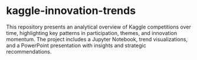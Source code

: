 # kaggle-innovation-trends
This repository presents an analytical overview of Kaggle competitions over time, highlighting key patterns in participation, themes, and innovation momentum. The project includes a Jupyter Notebook, trend visualizations, and a PowerPoint presentation with insights and strategic recommendations.
